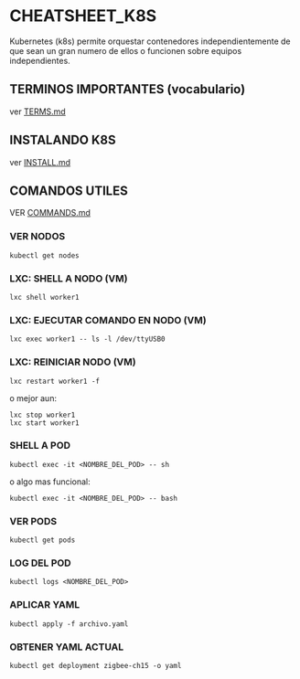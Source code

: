 # CHEATSHEET_K8S
Kubernetes (k8s) permite orquestar contenedores independientemente de que sean un gran numero de ellos o funcionen sobre equipos independientes.

## TERMINOS IMPORTANTES (vocabulario)
ver [TERMS.md](https://github.com/elarreglador/cheatsheet_K8S/blob/main/TERMS.md)

## INSTALANDO K8S
ver [INSTALL.md](https://github.com/elarreglador/cheatsheet_K8S/blob/main/INSTALL.md)

## COMANDOS UTILES
VER [COMMANDS.md](https://github.com/elarreglador/cheatsheet_K8S/blob/main/COMMANDS.md)

### VER NODOS
```
kubectl get nodes
```
### LXC: SHELL A NODO (VM)
```
lxc shell worker1
```
### LXC: EJECUTAR COMANDO EN NODO (VM)
```
lxc exec worker1 -- ls -l /dev/ttyUSB0
```
### LXC: REINICIAR NODO (VM)
```
lxc restart worker1 -f
```
o mejor aun:
```
lxc stop worker1
lxc start worker1
```
### SHELL A POD
```
kubectl exec -it <NOMBRE_DEL_POD> -- sh
```
o algo mas funcional:
```
kubectl exec -it <NOMBRE_DEL_POD> -- bash
```
### VER PODS
```
kubectl get pods
```
### LOG DEL POD
```
kubectl logs <NOMBRE_DEL_POD>
```
### APLICAR YAML
```
kubectl apply -f archivo.yaml
```
### OBTENER YAML ACTUAL
```
kubectl get deployment zigbee-ch15 -o yaml
```


